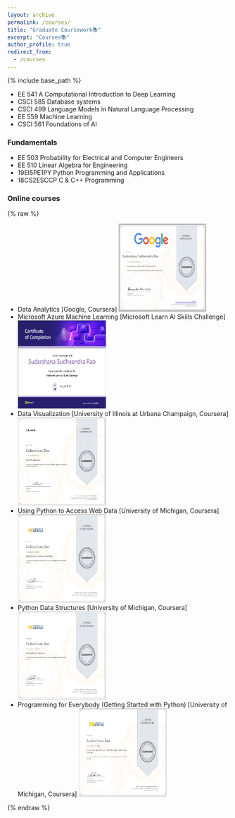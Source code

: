 ```yaml
---
layout: archive
permalink: /courses/
title: "Graduate Coursework📚"
excerpt: "Courses📚"
author_profile: true
redirect_from: 
  - /courses
---
```

{% include base_path %}
<!-- Graduate Coursework:  -->

* EE 541   A Computational Introduction to Deep Learning
* CSCI 585 Database systems
* CSCI 499 Language Models in Natural Language Processing
* EE 559   Machine Learning
* CSCI 561 Foundations of AI

### Fundamentals
* EE 503  Probability for Electrical and Computer Engineers
* EE 510  Linear Algebra for Engineering
* 19EI5PE1PY Python Programming and Applications
* 18CS2ESCCP C & C++ Programming

### Online courses
{% raw %}
<div class="course-list">
  <ul>
    <li>Data Analytics [Google, Coursera]
      <img src="/images/Google Data Analytics.jpg" style="width: 200px; height: 200px">
    </li>
    <li>Microsoft Azure Machine Learning [Microsoft Learn AI Skills Challenge]
      <img src="/images/gluck.png" style="width: 200px; height: 200px">
    </li>
            <li>Data Visualization [University of Illinois at Urbana Champaign, Coursera]
      <img src="/images/uiuc_cou.png" style="width: 200px; height: 200px">
    </li>
        <li>Using Python to Access Web Data [University of Michigan, Coursera]
      <img src="/images/umich_2.png" style="width: 200px; height: 200px">
    </li>
        <li>Python Data Structures [University of Michigan, Coursera]
      <img src="/images/umich_3.png" style="width: 200px; height: 200px">
    </li>
     <li>Programming for Everybody (Getting Started with Python) [University of Michigan, Coursera]
      <img src="/images/umich_1.png" style="width: 200px; height: 200px">
    </li>
  </ul>
</div>
{% endraw %}
